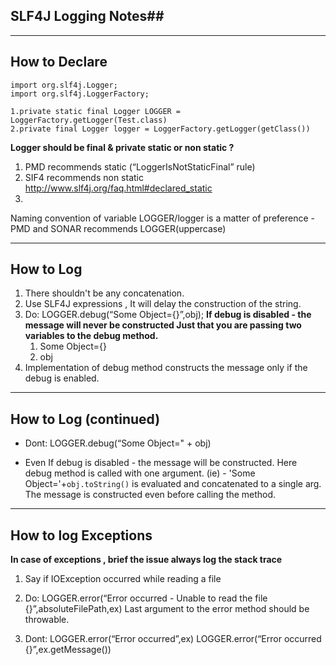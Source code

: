 ## SLF4J Logging Notes##

---

How to Declare
--------------

    import org.slf4j.Logger;
    import org.slf4j.LoggerFactory;
    
    1.private static final Logger LOGGER = LoggerFactory.getLogger(Test.class)
    2.private final Logger logger = LoggerFactory.getLogger(getClass())


**Logger should be final & private 
static or non static ?**

 1. PMD recommends static  (“LoggerIsNotStaticFinal” rule)
 2. SIF4 recommends non static http://www.slf4j.org/faq.html#declared_static
 3. 
Naming convention of variable LOGGER/logger is a matter of preference - PMD and SONAR recommends LOGGER(uppercase)

---

How to Log
----------

1. There shouldn't be any concatenation. 
2. Use SLF4J expressions , It will delay the construction of the string.
3. Do:
    	LOGGER.debug(“Some Object={}”,obj);
**If debug is disabled  - the message will never be constructed
Just that you are passing two variables to the debug method.**
	1. Some Object={}
	2. obj
3. Implementation of debug method constructs the message only if the debug is enabled.

---

How to Log (continued)
---------------------

* Dont:
    	LOGGER.debug(“Some Object=" + obj)

* Even If debug is disabled  - the message will be constructed.
Here debug method is called with one argument.
(ie) - 'Some Object='+`obj.toString()` is evaluated and concatenated to a single arg.
The message is constructed even before calling the method.

---

How to log Exceptions
-----------
**In case of exceptions , brief the issue always log the stack trace**

1. Say if IOException occurred while reading a file
2. Do:
    	LOGGER.error(“Error occurred - 
    	Unable to read the file {}”,absoluteFilePath,ex)
Last argument to the error method should be throwable.

3. Dont:
    	LOGGER.error(“Error occurred”,ex)
    	LOGGER.error(“Error occurred {}”,ex.getMessage())